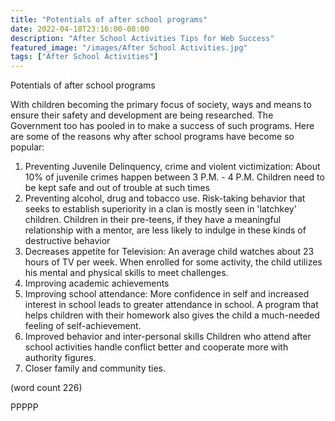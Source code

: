 ```yaml
---
title: "Potentials of after school programs"
date: 2022-04-18T23:16:00-08:00
description: "After School Activities Tips for Web Success"
featured_image: "/images/After School Activities.jpg"
tags: ["After School Activities"]
---
```


Potentials of after school programs

With children becoming the primary focus of society, ways and means to 
ensure their safety and development are being researched. The Government 
too has pooled in to make a success of such programs. Here are some of the 
reasons why after school programs have become so popular:

1) Preventing Juvenile Delinquency, crime and violent victimization:
About 10% of juvenile crimes happen between 3 P.M. - 4 P.M. Children need 
to be kept safe and out of trouble at such times
2) Preventing alcohol, drug and tobacco use.
Risk-taking behavior that seeks to establish superiority in a clan is 
mostly seen in 'latchkey' children. Children in their pre-teens, if they 
have a meaningful relationship with a mentor, are less likely to indulge 
in these kinds of destructive behavior
3) Decreases appetite for Television:
An average child watches about 23 hours of TV per week. When enrolled for 
some activity, the child utilizes his mental and physical skills to meet 
challenges. 
4) Improving academic achievements
5) Improving school attendance:
More confidence in self and increased interest in school leads to greater 
attendance in school. A program that helps children with their homework 
also gives the child a much-needed feeling of self-achievement. 
6) Improved behavior and inter-personal skills
Children who attend after school activities handle conflict better and 
cooperate more with authority figures. 
7) Closer family and community ties.

(word count 226)

PPPPP
